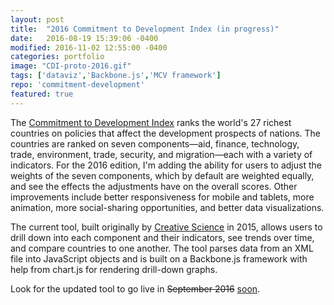 ```yaml
---
layout: post
title:  "2016 Commitment to Development Index (in progress)"
date:   2016-08-19 15:39:06 -0400
modified: 2016-11-02 12:55:00 -0400
categories: portfolio
image: "CDI-proto-2016.gif"
tags: ['dataviz','Backbone.js','MCV framework']
repo: 'commitment-development'
featured: true
---
```


The [Commitment to Development Index][commitment-development-index] ranks the world's 27 richest countries on policies that affect the development prospects of nations. The countries are ranked on seven components—aid, finance, technology, trade, environment, trade, security, and migration—each  with a variety of indicators. For the 2016 edition, I'm adding the ability for users to adjust the weights of the seven components, which by default are weighted equally, and see the effects the adjustments have on the overall scores. Other improvements include better responsiveness for mobile and tablets, more animation, more social-sharing opportunities, and better data visualizations.

The current tool, built originally by [Creative Science][creative-science] in 2015, allows users to drill down into each component and their indicators, see trends over time, and compare countries to one another. The tool parses data from an XML file into JavaScript objects and is built on a Backbone.js framework with help from chart.js for rendering drill-down graphs.

Look for the updated tool to go live in <del>September 2016</del> <ins datetime="2016-11-02">soon</ins>.

[commitment-development-index]: http://www.cgdev.org/cdi
[creative-science]: http://creativesci.co